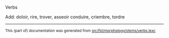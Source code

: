 Verbs

Add: doloir, rire, trover, asseoir
conduire, criembre, tordre

* * *

<small>This (part of) documentation was generated from [src/fst/morphology/stems/verbs.lexc](https://github.com/giellalt/lang-fro/blob/main/src/fst/morphology/stems/verbs.lexc)</small>
